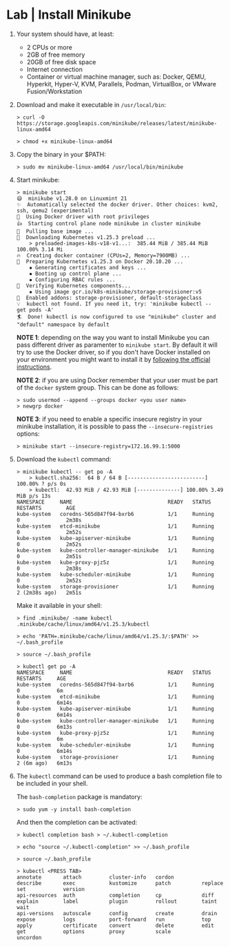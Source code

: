 # Lab | Install Minikube

1. Your system should have, at least:
   - 2 CPUs or more
   - 2GB of free memory
   - 20GB of free disk space
   - Internet connection
   - Container or virtual machine manager, such as: Docker, QEMU, Hyperkit, Hyper-V, KVM, Parallels, Podman, VirtualBox, or VMware Fusion/Workstation

2. Download and make it executable in `/usr/local/bin`:

   ```console
   > curl -O https://storage.googleapis.com/minikube/releases/latest/minikube-linux-amd64

   > chmod +x minikube-linux-amd64
   ```

3. Copy the binary in your $PATH:

   ```console
   > sudo mv minikube-linux-amd64 /usr/local/bin/minikube
   ```

4. Start minikube:

   ```console
   > minikube start
   😄  minikube v1.28.0 on Linuxmint 21
   ✨  Automatically selected the docker driver. Other choices: kvm2, ssh, qemu2 (experimental)
   📌  Using Docker driver with root privileges
   👍  Starting control plane node minikube in cluster minikube
   🚜  Pulling base image ...
   💾  Downloading Kubernetes v1.25.3 preload ...
       > preloaded-images-k8s-v18-v1...:  385.44 MiB / 385.44 MiB  100.00% 3.14 Mi
   🔥  Creating docker container (CPUs=2, Memory=7900MB) ...
   🐳  Preparing Kubernetes v1.25.3 on Docker 20.10.20 ...
       ▪ Generating certificates and keys ...
       ▪ Booting up control plane ...
       ▪ Configuring RBAC rules ...
   🔎  Verifying Kubernetes components...
       ▪ Using image gcr.io/k8s-minikube/storage-provisioner:v5
   🌟  Enabled addons: storage-provisioner, default-storageclass
   💡  kubectl not found. If you need it, try: 'minikube kubectl -- get pods -A'
   🏄  Done! kubectl is now configured to use "minikube" cluster and "default" namespace by default

   ```

   **NOTE 1**: depending on the way you want to install Minikube you can pass
   different driver as paramenter to `minikube start`. By default it will try to
   use the Docker driver, so if you don't have Docker installed on your
   environment you might want to install it by
   [following the official instructions](https://docs.docker.com/engine/install/).

   **NOTE 2**: if you are using Docker remember that your user must be part of
   the `docker` system group. This can be done as follows:

   ```console
   > sudo usermod --append --groups docker <you user name>
   > newgrp docker
   ```

   **NOTE 3**: if you need to enable a specific insecure registry in your
   minikube installation, it is possible to pass the `--insecure-registries`
   options:

   ```console
   > minikube start --insecure-registry=172.16.99.1:5000
   ```

5. Download the `kubectl` command:

   ```console
   > minikube kubectl -- get po -A
       > kubectl.sha256:  64 B / 64 B [-------------------------] 100.00% ? p/s 0s
       > kubectl:  42.93 MiB / 42.93 MiB [--------------] 100.00% 3.49 MiB p/s 13s
   NAMESPACE     NAME                               READY   STATUS    RESTARTS        AGE
   kube-system   coredns-565d847f94-bxrb6           1/1     Running   0               2m38s
   kube-system   etcd-minikube                      1/1     Running   0               2m52s
   kube-system   kube-apiserver-minikube            1/1     Running   0               2m52s
   kube-system   kube-controller-manager-minikube   1/1     Running   0               2m51s
   kube-system   kube-proxy-pjz5z                   1/1     Running   0               2m38s
   kube-system   kube-scheduler-minikube            1/1     Running   0               2m52s
   kube-system   storage-provisioner                1/1     Running   2 (2m38s ago)   2m51s
   ```
   
   Make it available in your shell:
   
   ```console
   > find .minikube/ -name kubectl
   .minikube/cache/linux/amd64/v1.25.3/kubectl

   > echo 'PATH=.minikube/cache/linux/amd64/v1.25.3/:$PATH' >> ~/.bash_profile

   > source ~/.bash_profile

   > kubectl get po -A
   NAMESPACE     NAME                               READY   STATUS    RESTARTS     AGE
   kube-system   coredns-565d847f94-bxrb6           1/1     Running   0            6m
   kube-system   etcd-minikube                      1/1     Running   0            6m14s
   kube-system   kube-apiserver-minikube            1/1     Running   0            6m14s
   kube-system   kube-controller-manager-minikube   1/1     Running   0            6m13s
   kube-system   kube-proxy-pjz5z                   1/1     Running   0            6m
   kube-system   kube-scheduler-minikube            1/1     Running   0            6m14s
   kube-system   storage-provisioner                1/1     Running   2 (6m ago)   6m13s
   ```

6. The `kubectl` command can be used to produce a bash completion file to be
   included in your shell.

   The `bash-completion` package is mandatory:

   ```console
   > sudo yum -y install bash-completion
   ```

   And then the completion can be activated:

   ```console
   > kubectl completion bash > ~/.kubectl-completion
 
   > echo "source ~/.kubectl-completion" >> ~/.bash_profile
 
   > source ~/.bash_profile

   > kubectl <PRESS TAB>
   annotate       attach         cluster-info   cordon         describe       exec           kustomize      patch          replace        set            version
   api-resources  auth           completion     cp             diff           explain        label          plugin         rollout        taint          wait
   api-versions   autoscale      config         create         drain          expose         logs           port-forward   run            top            
   apply          certificate    convert        delete         edit           get            options        proxy          scale          uncordon 
   ```
